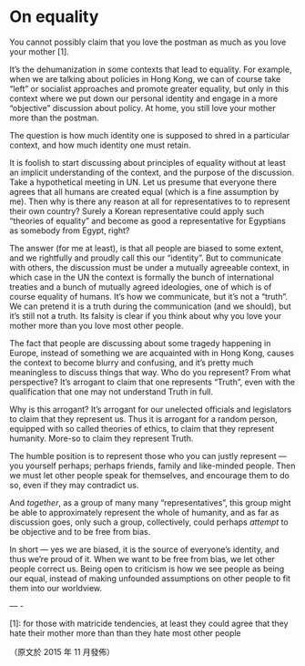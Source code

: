 # On equality

You cannot possibly claim that you love the postman as much as you love your mother [1].

It’s the dehumanization in some contexts that lead to equality. For example, when we are talking about policies in Hong Kong, we can of course take “left” or socialist approaches and promote greater equality, but only in this context where we put down our personal identity and engage in a more “objective” discussion about policy. At home, you still love your mother more than the postman.

The question is how much identity one is supposed to shred in a particular context, and how much identity one must retain.

It is foolish to start discussing about principles of equality without at least an implicit understanding of the context, and the purpose of the discussion. Take a hypothetical meeting in UN. Let us presume that everyone there agrees that all humans are created equal (which is a fine assumption by me). Then why is there any reason at all for representatives to to represent their own country? Surely a Korean representative could apply such “theories of equality” and become as good a representative for Egyptians as somebody from Egypt, right?

The answer (for me at least), is that all people are biased to some extent, and we rightfully and proudly call this our “identity”. But to communicate with others, the discussion must be under a mutually agreeable context, in which case in the UN the context is formally the bunch of international treaties and a bunch of mutually agreed ideologies, one of which is of course equality of humans. It’s how we communicate, but it’s not a “truth”. We can pretend it is a truth during the communication (and we should), but it’s still not a truth. Its falsity is clear if you think about why you love your mother more than you love most other people.

The fact that people are discussing about some tragedy happening in Europe, instead of something we are acquainted with in Hong Kong, causes the context to become blurry and confusing, and it’s pretty much meaningless to discuss things that way. Who do you represent? From what perspective? It’s arrogant to claim that one represents “Truth”, even with the qualification that one may not understand Truth in full.

Why is this arrogant? It’s arrogant for our unelected officials and legislators to claim that they represent us. Thus it is arrogant for a random person, equipped with so called theories of ethics, to claim that they represent humanity. More-so to claim they represent Truth.

The humble position is to represent those who you can justly represent — you yourself perhaps; perhaps friends, family and like-minded people. Then we must let other people speak for themselves, and encourage them to do so, even if they may contradict us.

And *together*, as a group of many many “representatives”, this group might be able to approximately represent the whole of humanity, and as far as discussion goes, only such a group, collectively, could perhaps *attempt* to be objective and to be free from bias.

In short — yes we are biased, it is the source of everyone’s identity, and thus we’re proud of it. When we want to be free from bias, we let other people correct us. Being open to criticism is how we see people as being our equal, instead of making unfounded assumptions on other people to fit them into our worldview.

— -

[1]: for those with matricide tendencies, at least they could agree that they hate their mother more than than they hate most other people

（原文於 2015 年 11 月發佈）
